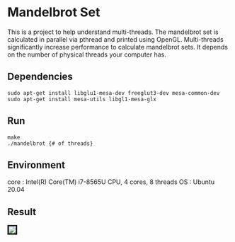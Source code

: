 # Mandelbrot Set
This is a project to help understand multi-threads. The mandelbrot set is calculated in parallel via pthread and printed using OpenGL. Multi-threads significantly increase performance to calculate mandelbrot sets. It depends on the number of physical threads your computer has.

Dependencies
--------------------------------------
```sudo apt-get install libglu1-mesa-dev freeglut3-dev mesa-common-dev```<br>
```sudo apt-get install mesa-utils libgl1-mesa-glx```
<br>

Run
--------------------------------------
```make```<br>
```./mandelbrot {# of threads}```

Environment
--------------------------------------
core : Intel(R) Core(TM) i7-8565U CPU, 4 cores, 8 threads
OS : Ubuntu 20.04


Result
--------------------------------------

<img src="img_src/screenShot.png" border="3px" align="center" > </img><br><br><br><br>









 

 

 

 

 

 

 

 

 

 

 

 

 

 

 

 

 

 

 

 

 

 

 

 

 

 

 

 

 
